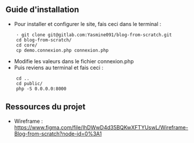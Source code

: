 ## Guide d'installation
* Pour installer et configurer le site, fais ceci dans le terminal :
```
    · git clone git@gitlab.com:Yasmine091/blog-from-scratch.git
    cd blog-from-scratch/
    cd core/
    cp demo.connexion.php connexion.php
```
* Modifie les valeurs dans le fichier connexion.php
* Puis reviens au terminal et fais ceci :
```
    cd ..
    cd public/
    php -S 0.0.0.0:8000
```

## Ressources du projet
* Wireframe : https://www.figma.com/file/IhDWwD4d35BQKwXFTYUswL/Wireframe-Blog-from-scratch?node-id=0%3A1
